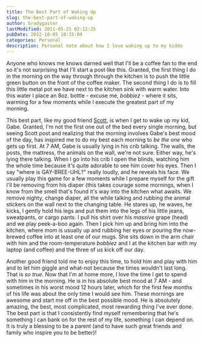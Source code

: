 ```yaml
---
title: The Best Part of Waking Up
slug: the-best-part-of-waking-up
author: bradygaster
lastModified: 2011-05-21 02:12:25
pubDate: 2012-10-05 18:15:04
categories: Personal
description: Personal note about how I love waking up to my kiddo
---
```


<p>Anyone who knows me knows darned well that I&apos;ll be a coffee fan to the end so it&apos;s not surprising that I&apos;ll start a post like this. Granted, the first thing I do in the morning on the way through through the kitchen is to push the little green button
  on the front of the coffee maker. The second thing I do is to fill this little metal pot we have next to the kitchen sink with warm water. Into this water I place an 8oz. bottle - excuse me, <em>bobbiez</em>  - where it sits, warming for a few moments
  while I execute the greatest part of my morning.&#xA0;</p>
<p>This best part, like my good friend
  <a href="http://scottcate.com/family/courtneys-world-morning-ritual/" title="scott and his ritual">Scott</a>, is when I get to wake up my kid, Gabe. Granted, I&apos;m not the first one out of the bed every single morning, but seeing Scott post and realizing that the morning involves Gabe&apos;s best mood of the day, has inspired me to do my best each morning
  to <em>be the one </em> who gets up first. At 7 AM, Gabe is usually lying in his crib talking. The walls, the posts, the mattress, the animals on the wall, we&apos;re not sure. Either way, he&apos;s lying there talking. When I go into his crib I open the blinds,
  watching him the whole time because it&apos;s quite adorable to see him cover his eyes. Then I say &quot;where is GAY-BREE-UHL?&quot; really loudly, and he reveals his face. We usually play this game for a few moments while I prepare myself for the gift I&apos;ll be removing
  from his diaper (this takes courage some mornings, when I know from the smell that&apos;s found it&apos;s way into the kitchen what awaits. We remove nighty, change diaper, all the while talking and rubbing the animal stickers on the wall next to the changing
  table. He stares up, he waves, he kicks, I gently hold his legs and put them into the legs of his little jeans, sweatpants, or cargo pants. I pull his shirt over his <em>massive </em> grape (head) and we play peek-a-boo again. Then I pick him up and
  bring him into the kitchen, where mom is usually up and rubbing her eyes or pouring the now-brewed coffee into at least one of our mugs. She sits down in the arm chair with him and the room-temperature <em>bobbiez </em> and I at the kitchen bar with
  my laptop (and coffee) and the three of us kick off our day.&#xA0;</p>
<p>Another good friend told me to enjoy this time, to hold him and play with him and to let him giggle and what-not because the times wouldn&apos;t last long. That is <em>so true. </em> Now that I&apos;m at home more, I love the time I get to spend with him in the
  morning. He is in his absolute best mood at 7 AM - and sometimes in his worst mood 12 hours later, which for the first few months of his life was about the only time I would see him. These mornings are awesome and start me off in the best possible mood.
  He is absolutely amazing, the best, most complicated, most rewarding thing I&apos;ve ever done. The best part is that I consistently find myself remembering that he&apos;s something I can bank on for the rest of my life, something I can depend on. It is truly
  a blessing to be a parent (and to have such great friends and family who inspire you to be better)!</p>

